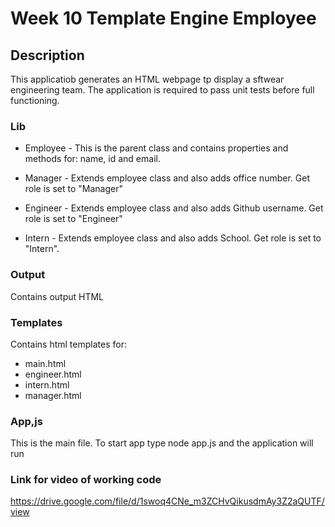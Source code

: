 # Week 10 Template Engine Employee

## Description
This applicatiob generates an HTML webpage tp display a sftwear engineering team. The application is required to pass unit tests before full functioning. 

### Lib

* Employee - This is the parent class and contains properties and methods for: name, id and email. 

* Manager - Extends employee class and also adds office number. Get role is set to "Manager"

* Engineer - Extends employee class and also adds Github username. Get role is set to "Engineer"

* Intern - Extends employee class and also adds School. Get role is set to "Intern".

### Output 

Contains output HTML

### Templates 

Contains html templates for:

* main.html
* engineer.html
* intern.html
* manager.html


### App,js

This is the main file. To start app type node app.js and the application will run

### Link for video of working code

https://drive.google.com/file/d/1swoq4CNe_m3ZCHvQikusdmAy3Z2aQUTF/view


